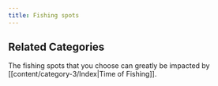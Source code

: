 ```yaml
---
title: Fishing spots
---
```

## Related Categories
The fishing spots that you choose can greatly be impacted by [[content/category-3/Index|Time of Fishing]].

